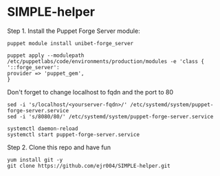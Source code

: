 # SIMPLE-helper

Step 1. Install the Puppet Forge Server module: 

```
puppet module install unibet-forge_server

puppet apply --modulepath /etc/puppetlabs/code/environments/production/modules -e 'class { '::forge_server':
provider => 'puppet_gem',
} 

```

Don't forget to change localhost to fqdn and the port to 80
```
sed -i 's/localhost/<yourserver-fqdn>/' /etc/systemd/system/puppet-forge-server.service
sed -i 's/8080/80/' /etc/systemd/system/puppet-forge-server.service

systemctl daemon-reload
systemctl start puppet-forge-server.service

```

Step 2. Clone this repo and have fun

```
yum install git -y
git clone https://github.com/ejr004/SIMPLE-helper.git
```
